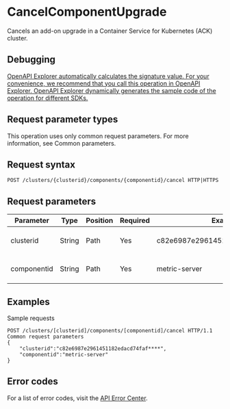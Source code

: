# CancelComponentUpgrade

Cancels an add-on upgrade in a Container Service for Kubernetes \(ACK\) cluster.

## Debugging

[OpenAPI Explorer automatically calculates the signature value. For your convenience, we recommend that you call this operation in OpenAPI Explorer. OpenAPI Explorer dynamically generates the sample code of the operation for different SDKs.](https://api.aliyun.com/#product=CS&api=CancelComponentUpgrade&type=ROA&version=2015-12-15)

## Request parameter types

This operation uses only common request parameters. For more information, see Common parameters.

## Request syntax

```
POST /clusters/{clusterid}/components/{componentid}/cancel HTTP|HTTPS
```

## Request parameters

|Parameter|Type|Position|Required|Example|Description|
|---------|----|--------|--------|-------|-----------|
|clusterid|String|Path|Yes|c82e6987e2961451182edacd74faf\*\*\*\*|The ID of the ACK cluster. |
|componentid|String|Path|Yes|metric-server|The ID of the add-on. |

## Examples

Sample requests

```
POST /clusters/[clusterid]/components/[componentid]/cancel HTTP/1.1
Common request parameters
{
    "clusterid":"c82e6987e2961451182edacd74faf****",
    "componentid":"metric-server"
}
```

## Error codes

For a list of error codes, visit the [API Error Center](https://error-center.alibabacloud.com/status/product/CS).


